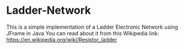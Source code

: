 # Ladder-Network

This is a simple implementation of a Ladder Electronic Network using JFrame in Java
You can read about it from this Wikipedia link: https://en.wikipedia.org/wiki/Resistor_ladder
